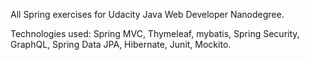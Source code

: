 All Spring exercises for Udacity Java Web Developer Nanodegree.

Technologies used:
Spring MVC, Thymeleaf, mybatis, Spring Security, GraphQL, Spring Data JPA, Hibernate, Junit, Mockito.
